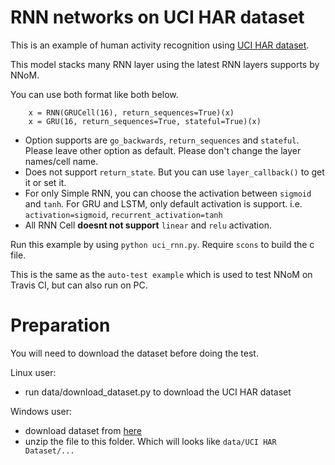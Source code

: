 # RNN networks on UCI HAR dataset

This is an example of human activity recognition using [UCI HAR dataset](https://archive.ics.uci.edu/ml/datasets/human+activity+recognition+using+smartphones). 

This model stacks many RNN layer using the latest RNN layers supports by NNoM.


You can use both format like both below. 
~~~
    x = RNN(GRUCell(16), return_sequences=True)(x)
    x = GRU(16, return_sequences=True, stateful=True)(x)
~~~

- Option supports are `go_backwards`, `return_sequences` and `stateful`. Please leave other option as default. Please don't change the layer names/cell name. 
- Does not support `return_state`. But you can use `layer_callback()` to get it or set it. 
- For only Simple RNN, you can choose the activation between `sigmoid` and `tanh`. For GRU and LSTM, only default activation is support. i.e. `activation=sigmoid`, `recurrent_activation=tanh`
- All RNN Cell **doesnt not support** `linear` and `relu` activation. 

Run this example by using `python uci_rnn.py`. Require `scons` to build the c file. 

This is the same as the `auto-test example` which is used to test NNoM on Travis CI, but can also run on PC. 

# Preparation

You will need to download the dataset before doing the test. 

Linux user:
- run data/download_dataset.py to download the UCI HAR dataset

Windows user:
- download dataset from [here](https://archive.ics.uci.edu/ml/machine-learning-databases/00240/UCI%20HAR%20Dataset.zip)
- unzip the file to this folder. Which will looks like `data/UCI HAR Dataset/...`

